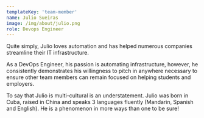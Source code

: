 ```yaml
---
templateKey: 'team-member'
name: Julio Sueiras
image: /img/about/julio.png
role: Devops Engineer
---
```


Quite simply, Julio loves automation and has helped numerous companies streamline their IT infrastructure.

As a DevOps Engineer, his passion is automating infrastructure, however, he consistently demonstrates his willingness to pitch in anywhere necessary to ensure other team members can remain focused on helping students and employers.

To say that Julio is multi-cultural is an understatement. Julio was born in Cuba, raised in China and speaks 3 languages fluently (Mandarin, Spanish and English). He is a phenomenon in more ways than one to be sure!